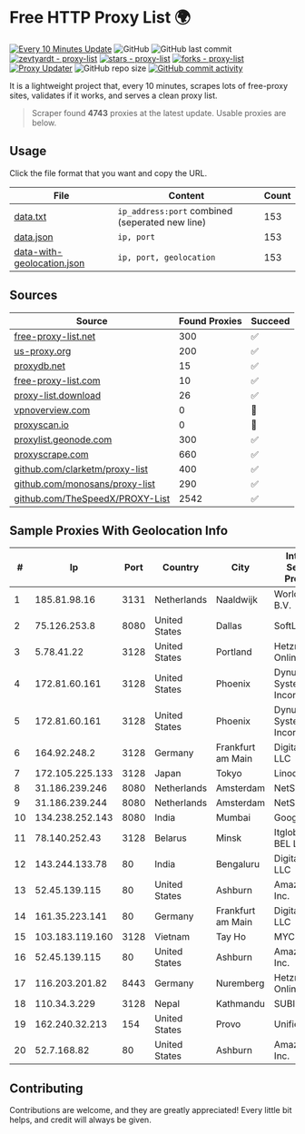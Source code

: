 
# Free HTTP Proxy List 🌍

[![Every 10 Minutes Update](https://github.com/mertguvencli/http-proxy-list/actions/workflows/main.yml/badge.svg?branch=main)](https://github.com/mertguvencli/http-proxy-list/actions/workflows/main.yml)
![GitHub](https://img.shields.io/github/license/mertguvencli/http-proxy-list)
![GitHub last commit](https://img.shields.io/github/last-commit/mertguvencli/http-proxy-list)
[![zevtyardt - proxy-list](https://img.shields.io/static/v1?label=zevtyardt&message=proxy-list&color=blue&logo=github)](https://github.com/zevtyardt/proxy-list "Go to GitHub repo")
[![stars - proxy-list](https://img.shields.io/github/stars/zevtyardt/proxy-list?style=social)](https://github.com/zevtyardt/proxy-list)
[![forks - proxy-list](https://img.shields.io/github/forks/zevtyardt/proxy-list?style=social)](https://github.com/zevtyardt/proxy-list)
[![Proxy Updater](https://github.com/zevtyardt/proxy-list/workflows/Proxy%20Updater/badge.svg)](https://github.com/zevtyardt/proxy-list/actions?query=workflow:"Proxy+Updater")
![GitHub repo size](https://img.shields.io/github/repo-size/zevtyardt/proxy-list)
[![GitHub commit activity](https://img.shields.io/github/commit-activity/m/zevtyardt/proxy-list?logo=commits)](https://github.com/zevtyardt/proxy-list/commits/main)

It is a lightweight project that, every 10 minutes, scrapes lots of free-proxy sites, validates if it works, and serves a clean proxy list.

> Scraper found **4743** proxies at the latest update. Usable proxies are below.

## Usage

Click the file format that you want and copy the URL.

|File|Content|Count|
|----|-------|-----|
|[data.txt](https://raw.githubusercontent.com/mertguvencli/http-proxy-list/main/proxy-list/data.txt)|`ip_address:port` combined (seperated new line)|153|
|[data.json](https://raw.githubusercontent.com/mertguvencli/http-proxy-list/main/proxy-list/data.json)|`ip, port`|153|
|[data-with-geolocation.json](https://raw.githubusercontent.com/mertguvencli/http-proxy-list/main/proxy-list/data-with-geolocation.json)|`ip, port, geolocation`|153|

## Sources

|Source|Found Proxies|Succeed|
|------|-------------|-------|
|[free-proxy-list.net](https://free-proxy-list.net)|300|✅|
|[us-proxy.org](https://www.us-proxy.org)|200|✅|
|[proxydb.net](http://proxydb.net)|15|✅|
|[free-proxy-list.com](https://free-proxy-list.com/?page=&port=&type%5B%5D=http&type%5B%5D=https&up_time=0&search=Search)|10|✅|
|[proxy-list.download](https://www.proxy-list.download/HTTP)|26|✅|
|[vpnoverview.com](https://vpnoverview.com/privacy/anonymous-browsing/free-proxy-servers)|0|🚫|
|[proxyscan.io](https://www.proxyscan.io)|0|🚫|
|[proxylist.geonode.com](https://proxylist.geonode.com/api/proxy-list?limit=300&page=1&sort_by=lastChecked&sort_type=desc&protocols=http,https)|300|✅|
|[proxyscrape.com](https://api.proxyscrape.com/v2/?request=displayproxies&protocol=http&timeout=10000&country=all&ssl=all&anonymity=all)|660|✅|
|[github.com/clarketm/proxy-list](https://raw.githubusercontent.com/clarketm/proxy-list/master/proxy-list-raw.txt)|400|✅|
|[github.com/monosans/proxy-list](https://raw.githubusercontent.com/monosans/proxy-list/main/proxies/http.txt)|290|✅|
|[github.com/TheSpeedX/PROXY-List](https://raw.githubusercontent.com/TheSpeedX/PROXY-List/master/http.txt)|2542|✅|


## Sample Proxies With Geolocation Info

|#|Ip|Port|Country|City|Internet Service Provider|
|-|--|----|-------|----|-------------------------|
|1|185.81.98.16|3131|Netherlands|Naaldwijk|WorldStream B.V.|
|2|75.126.253.8|8080|United States|Dallas|SoftLayer|
|3|5.78.41.22|3128|United States|Portland|Hetzner Online GmbH|
|4|172.81.60.161|3128|United States|Phoenix|Dynu Systems Incorporated|
|5|172.81.60.161|3128|United States|Phoenix|Dynu Systems Incorporated|
|6|164.92.248.2|3128|Germany|Frankfurt am Main|DigitalOcean, LLC|
|7|172.105.225.133|3128|Japan|Tokyo|Linode, LLC|
|8|31.186.239.246|8080|Netherlands|Amsterdam|NetSkope Inc|
|9|31.186.239.244|8080|Netherlands|Amsterdam|NetSkope Inc|
|10|134.238.252.143|8080|India|Mumbai|Google LLC|
|11|78.140.252.43|3128|Belarus|Minsk|Itglobalcom BEL LLC|
|12|143.244.133.78|80|India|Bengaluru|DigitalOcean, LLC|
|13|52.45.139.115|80|United States|Ashburn|Amazon.com, Inc.|
|14|161.35.223.141|80|Germany|Frankfurt am Main|DigitalOcean, LLC|
|15|103.183.119.160|3128|Vietnam|Tay Ho|MYCLOUD|
|16|52.45.139.115|80|United States|Ashburn|Amazon.com, Inc.|
|17|116.203.201.82|8443|Germany|Nuremberg|Hetzner Online GmbH|
|18|110.34.3.229|3128|Nepal|Kathmandu|SUBISU C7|
|19|162.240.32.213|154|United States|Provo|Unified Layer|
|20|52.7.168.82|80|United States|Ashburn|Amazon.com, Inc.|



## Contributing

Contributions are welcome, and they are greatly appreciated! Every
little bit helps, and credit will always be given.

